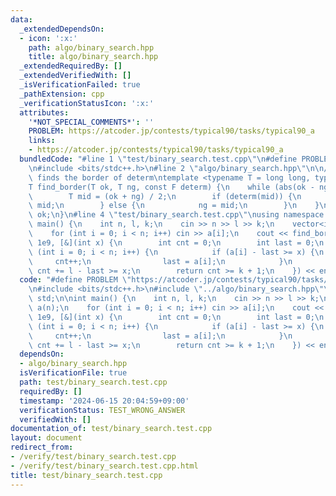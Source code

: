 ```yaml
---
data:
  _extendedDependsOn:
  - icon: ':x:'
    path: algo/binary_search.hpp
    title: algo/binary_search.hpp
  _extendedRequiredBy: []
  _extendedVerifiedWith: []
  _isVerificationFailed: true
  _pathExtension: cpp
  _verificationStatusIcon: ':x:'
  attributes:
    '*NOT_SPECIAL_COMMENTS*': ''
    PROBLEM: https://atcoder.jp/contests/typical90/tasks/typical90_a
    links:
    - https://atcoder.jp/contests/typical90/tasks/typical90_a
  bundledCode: "#line 1 \"test/binary_search.test.cpp\"\n#define PROBLEM \"https://atcoder.jp/contests/typical90/tasks/typical90_a\"\
    \n#include <bits/stdc++.h>\n#line 2 \"algo/binary_search.hpp\"\n\n// binary search,\
    \ finds the border of determ\ntemplate <typename T = long long, typename F>\n\
    T find_border(T ok, T ng, const F determ) {\n    while (abs(ok - ng) > 1) {\n\
    \        T mid = (ok + ng) / 2;\n        if (determ(mid)) {\n            ok =\
    \ mid;\n        } else {\n            ng = mid;\n        }\n    }\n    return\
    \ ok;\n}\n#line 4 \"test/binary_search.test.cpp\"\nusing namespace std;\n\nint\
    \ main() {\n    int n, l, k;\n    cin >> n >> l >> k;\n    vector<int> a(n);\n\
    \    for (int i = 0; i < n; i++) cin >> a[i];\n    cout << find_border<int>(0,\
    \ 1e9, [&](int x) {\n        int cnt = 0;\n        int last = 0;\n        for\
    \ (int i = 0; i < n; i++) {\n            if (a[i] - last >= x) {\n           \
    \     cnt++;\n                last = a[i];\n            }\n        }\n       \
    \ cnt += l - last >= x;\n        return cnt >= k + 1;\n    }) << endl;\n}\n"
  code: "#define PROBLEM \"https://atcoder.jp/contests/typical90/tasks/typical90_a\"\
    \n#include <bits/stdc++.h>\n#include \"../algo/binary_search.hpp\"\nusing namespace\
    \ std;\n\nint main() {\n    int n, l, k;\n    cin >> n >> l >> k;\n    vector<int>\
    \ a(n);\n    for (int i = 0; i < n; i++) cin >> a[i];\n    cout << find_border<int>(0,\
    \ 1e9, [&](int x) {\n        int cnt = 0;\n        int last = 0;\n        for\
    \ (int i = 0; i < n; i++) {\n            if (a[i] - last >= x) {\n           \
    \     cnt++;\n                last = a[i];\n            }\n        }\n       \
    \ cnt += l - last >= x;\n        return cnt >= k + 1;\n    }) << endl;\n}"
  dependsOn:
  - algo/binary_search.hpp
  isVerificationFile: true
  path: test/binary_search.test.cpp
  requiredBy: []
  timestamp: '2024-06-15 20:04:59+09:00'
  verificationStatus: TEST_WRONG_ANSWER
  verifiedWith: []
documentation_of: test/binary_search.test.cpp
layout: document
redirect_from:
- /verify/test/binary_search.test.cpp
- /verify/test/binary_search.test.cpp.html
title: test/binary_search.test.cpp
---
```

